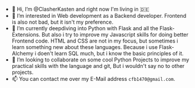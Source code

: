 - 👋 Hi, I’m @ClasherKasten and right now I'm living in 🇩🇪 
- 👀 I’m interested in Web development as a Backend developer. Frontend is also not bad, 
but it isn't my preference.
- 🌱 I’m currently deepdiving into Python with Flask and all the Flask-Extensions. 
But also i try to improve my Javascript skills for doing better Frontend code.
HTML and CSS are not in my focus, but sometimes i learn something new about these languages.
Because i use Flask-Alchemy i doen't learn SQL much, but i know the basic principles of it.
- 💞️ I’m looking to collaborate on some cool Python Projects to improve my practical skills with the language and git,
But i wouldn't say no to other projects.
- 📫 You can contact me over my E-Mail address `cfb1470@gmail.com`.
